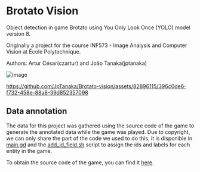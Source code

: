 # Brotato Vision

Object detection in game Brotato using You Only Look Once (YOLO) model version 8.

Originally a project for the course INF573 - Image Analysis and Computer Vision at École Polytechnique.

Authors: Artur César(czartur) and João Tanaka(jptanaka)

![image](https://github.com/JpTanaka/Brotato-vision/assets/82896115/5da54ff0-45db-4d33-82fe-62338b3f1e45)

https://github.com/JpTanaka/Brotato-vision/assets/82896115/396c0de6-f732-458e-88a8-39d852357098

<!-- TODO: add installation step -->

<!-- TODO: add data to the repository? -->

## Data annotation

The data for this project was gathered using the source code of the game to generate the annotated data while the game was played. Due to copyright, we can only share the part of the code we used to do this, it is disponible in [main.gd](https://github.com/JpTanaka/Brotato-vision/blob/main/utils/main.gd) and the [add_id_field.sh](https://github.com/JpTanaka/Brotato-vision/blob/main/utils/add_id_field.sh) script to assign the ids and labels for each entity in the game.

To obtain the source code of the game, you can find it [here](https://steamcommunity.com/sharedfiles/filedetails/?id=2931079751).


